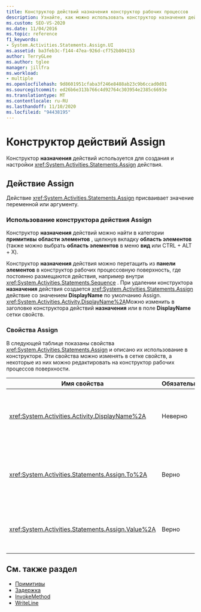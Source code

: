```yaml
---
title: Конструктор действий назначения конструктор рабочих процессов
description: Узнайте, как можно использовать конструктор назначения действий для создания и настройки действия Assign, а также то, как действие Assign присваивает значение переменной или аргументу.
ms.custom: SEO-VS-2020
ms.date: 11/04/2016
ms.topic: reference
f1_keywords:
- System.Activities.Statements.Assign.UI
ms.assetid: ba3feb3c-f144-47ea-926d-cf752b804153
author: TerryGLee
ms.author: tglee
manager: jillfra
ms.workload:
- multiple
ms.openlocfilehash: 9d8601951cfaba3f246e8488ab23c9b6ccad0d01
ms.sourcegitcommit: ed26b6e313b766c4d92764c303954e2385c6693e
ms.translationtype: MT
ms.contentlocale: ru-RU
ms.lasthandoff: 11/10/2020
ms.locfileid: "94438195"
---
```

# <a name="assign-activity-designer"></a>Конструктор действий Assign

Конструктор **назначения** действий используется для создания и настройки <xref:System.Activities.Statements.Assign> действия.

## <a name="the-assign-activity"></a>Действие Assign

Действие <xref:System.Activities.Statements.Assign> присваивает значение переменной или аргументу.

### <a name="using-the-assign-activity-designer"></a>Использование конструктора действия Assign

Конструктор **назначения** действий можно найти в категории **примитивы** **области элементов** , щелкнув вкладку **область элементов** (также можно выбрать **область элементов** в меню **вид** или CTRL + ALT + X).

Конструктор **назначения** действия можно перетащить из **панели элементов** в конструктор рабочих процессовную поверхность, где постоянно размещаются действия, например внутри <xref:System.Activities.Statements.Sequence> . При удалении конструктора **назначения** действия создается <xref:System.Activities.Statements.Assign> действие со значением **DisplayName** по умолчанию Assign. <xref:System.Activities.Activity.DisplayName%2A>Можно изменить в заголовке конструктора действий **назначения** или в поле **DisplayName** сетки свойств.

### <a name="the-assign-properties"></a>Свойства Assign

В следующей таблице показаны свойства <xref:System.Activities.Statements.Assign> и описано их использование в конструкторе. Эти свойства можно изменять в сетке свойств, а некоторые из них можно редактировать на конструктор рабочих процессов поверхности.

|Имя свойства|Обязательно|Использование|
|-|--------------|-|
|<xref:System.Activities.Activity.DisplayName%2A>|Неверно|Понятное имя действия <xref:System.Activities.Statements.Assign>. Значение по умолчанию - Assign. Несмотря на то, что значение <xref:System.Activities.Activity.DisplayName%2A> не является обязательным, его все же лучше использовать.|
|<xref:System.Activities.Statements.Assign.To%2A>|Верно|Переменная или аргумент, которым присваивается <xref:System.Activities.Statements.Assign.Value%2A>. Значение должно быть допустимым идентификатором Visual Basic. Чтобы задать свойство, введите Visual Basic выражение в поле **Кому** в конструкторе действий **назначить** или в сетке свойств.|
|<xref:System.Activities.Statements.Assign.Value%2A>|Верно|Значение, присваиваемое переменной. Чтобы задать <xref:System.Activities.Statements.Assign.Value%2A> , введите Visual Basic выражение в поле **значение** в конструкторе действий **назначить** или в сетке свойств.|

## <a name="see-also"></a>См. также раздел

- [Примитивы](../workflow-designer/primitives-activity-designers.md)
- [Задержка](../workflow-designer/delay-activity-designer.md)
- [InvokeMethod](../workflow-designer/invokemethod-activity-designer.md)
- [WriteLine](../workflow-designer/writeline-activity-designer.md)